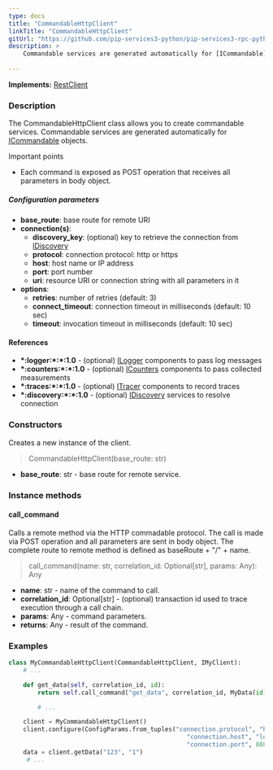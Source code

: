```yaml
---
type: docs
title: "CommandableHttpClient"
linkTitle: "CommandableHttpClient"
gitUrl: "https://github.com/pip-services3-python/pip-services3-rpc-python"
description: >
    Commandable services are generated automatically for [ICommandable](../../../commons/commands/icommandable)
   
---
```


**Implements:** [RestClient](../../clients/rest_client)

### Description

The CommandableHttpClient class allows you to create commandable services. Commandable services are generated automatically for [ICommandable](../../../commons/commands/icommandable) objects.

Important points

- Each command is exposed as POST operation that receives all parameters in body object.

##### Configuration parameters

- **base_route**: base route for remote URI
- **connection(s)**:           
    - **discovery_key**: (optional) key to retrieve the connection from [IDiscovery](../../../components/connect/idiscovery)
    - **protocol**: connection protocol: http or https
    - **host**: host name or IP address
    - **port**: port number
    - **uri**: resource URI or connection string with all parameters in it
- **options**:
    - **retries**: number of retries (default: 3)
    - **connect_timeout**: connection timeout in milliseconds (default: 10 sec)
    - **timeout**: invocation timeout in milliseconds (default: 10 sec)


#### References

- **\*:logger:\*:\*:1.0** - (optional) [ILogger](../../../components/log/ilogger) components to pass log messages
- **\*:counters:\*:\*:1.0** - (optional) [ICounters](../../../components/count/icounters) components to pass collected measurements
- **\*:traces:\*:\*:1.0** - (optional) [ITracer](../../../components/trace/itracer) components to record traces
- **\*:discovery:\*:\*:1.0** - (optional) [IDiscovery](../../../components/connect/idiscovery) services to resolve connection




### Constructors
Creates a new instance of the client.

> CommandableHttpClient(base_route: str)

- **base_route**: str - base route for remote service.



### Instance methods

#### call_command
Calls a remote method via the HTTP commadable protocol. The call is made via POST operation and all parameters are sent in body object. The complete route to remote method is defined as baseRoute + "/" + name.

> call_command(name: str, correlation_id: Optional[str], params: Any): Any

- **name**: str - name of the command to call.
- **correlation_id**: Optional[str] - (optional) transaction id used to trace execution through a call chain.
- **params**: Any - command parameters.
- **returns**: Any - result of the command.


### Examples

```python
class MyCommandableHttpClient(CommandableHttpClient, IMyClient):
    # ...

    def get_data(self, correlation_id, id):
        return self.call_command("get_data", correlation_id, MyData(id))

        # ...

    client = MyCommandableHttpClient()
    client.configure(ConfigParams.from_tuples("connection.protocol", "http",
                                                 "connection.host", "localhost",
                                                 "connection.port", 8080))
    data = client.getData("123", "1")
     # ...
```
